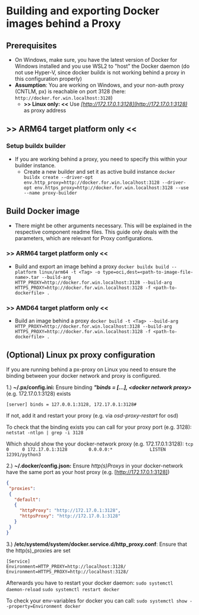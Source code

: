 # Building and exporting Docker images behind a Proxy

## Prerequisites

- On Windows, make sure, you have the latest version of Docker for Windows installed and you use WSL2 to "host" the Docker daemon (do not use Hyper-V, since docker buildx is not working behind a proxy in this configuration properly)
- __Assumption__: You are working on Windows, and your non-auth proxy (CNTLM, px) is reachable on port 3128 (here: `http://docker.for.win.localhost:3128`)
  - __>> Linux only: <<__ Use _[http://172.17.0.1:3128](http://172.17.0.1:3128)_ as proxy address

## >> ARM64 target platform only <<

### Setup buildx builder

- If you are working behind a proxy, you need to specify this within your builder instance.
  - Create a new builder and set it as active build instance
  `docker buildx create --driver-opt env.http_proxy=http://docker.for.win.localhost:3128 --driver-opt env.https_proxy=http://docker.for.win.localhost:3128 --use --name proxy-builder`

## Build Docker image

- There might be other arguments necessary. This will be explained in the respective component readme files. This guide only deals with the parameters, which are relevant for Proxy configurations.

### >> ARM64 target platform only <<

- Build and export an image behind a proxy
  `docker buildx build --platform linux/arm64 -t <Tag> -o type=oci,dest=<path-to-image-file-name>.tar --build-arg HTTP_PROXY=http://docker.for.win.localhost:3128 --build-arg HTTPS_PROXY=http://docker.for.win.localhost:3128 -f <path-to-dockerfile> .`

### >> AMD64 target platform only <<

- Build an image behind a proxy
  `docker build -t <Tag> --build-arg HTTP_PROXY=http://docker.for.win.localhost:3128 --build-arg HTTPS_PROXY=http://docker.for.win.localhost:3128 -f <path-to-dockerfile> .`

## (Optional) Linux px proxy configuration

If you are running behind a px-proxy on Linux you need to ensure the binding between your docker network and proxy is configured.

1.) __~/.px/config.ini:__ Ensure binding ___"binds = [...], \<docker network proxy\>___ (e.g. 172.17.0.1:3128) exists

`[server]
binds = 127.0.0.1:3128, 172.17.0.1:3128#`

If not, add it and restart your proxy (e.g. via _osd-proxy-restart_ for osd)

To check that the binding exists you can call for your proxy port (e.g. 3128):
`netstat -ntlpn | grep -i 3128`

Which should show the your docker-network proxy (e.g. 172.17.0.1:3128):
`tcp       0     0 172.17.0.1:3128        0.0.0.0:*              LISTEN     12391/python3`

2.) __~/.docker/config.json:__ Ensure _http(s)Proxys_ in your docker-network have the same port as your host proxy (e.g. [http://172.17.0.1:3128])

```json
{
 "proxies":
 {
   "default":
   {
     "httpProxy": "http://172.17.0.1:3128",
     "httpsProxy": "http://172.17.0.1:3128"
   }
 }
}
```

3.) __/etc/systemd/system/docker.service.d/http_proxy.conf__: Ensure that the http(s)_proxies are set

```code
[Service]
Environment=HTTP_PROXY=http://localhost:3128/
Environment=HTTPS_PROXY=http://localhost:3128/
```

Afterwards you have to restart your docker daemon:
`sudo systemctl daemon-reload`
`sudo systemctl restart docker`

To check your env-variables for docker you can call:
`sudo systemctl show --property=Environment docker`
